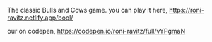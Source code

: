 The classic Bulls and Cows game.
you can play it here,
https://roni-ravitz.netlify.app/bool/

our on codepen,
https://codepen.io/roni-ravitz/full/vYPgmaN
